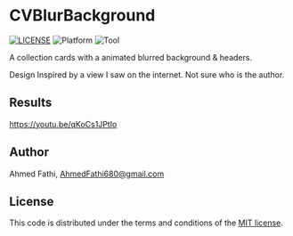 # CVBlurBackground

[![LICENSE](https://img.shields.io/badge/LICENSE-MIT-lightgray)](LICENSE)
![Platform](https://img.shields.io/badge/PLATFORM-iOS-lightgray)
![Tool](https://img.shields.io/badge/UIKit-gray)


A collection cards with a animated blurred background &amp; headers.

Design Inspired by a view I saw on the internet. Not sure who is the author.

## Results

https://youtu.be/qKoCs1JPtIo

## Author

Ahmed Fathi, AhmedFathi680@gmail.com

## License

This code is distributed under the terms and conditions of the [MIT license](LICENSE).
